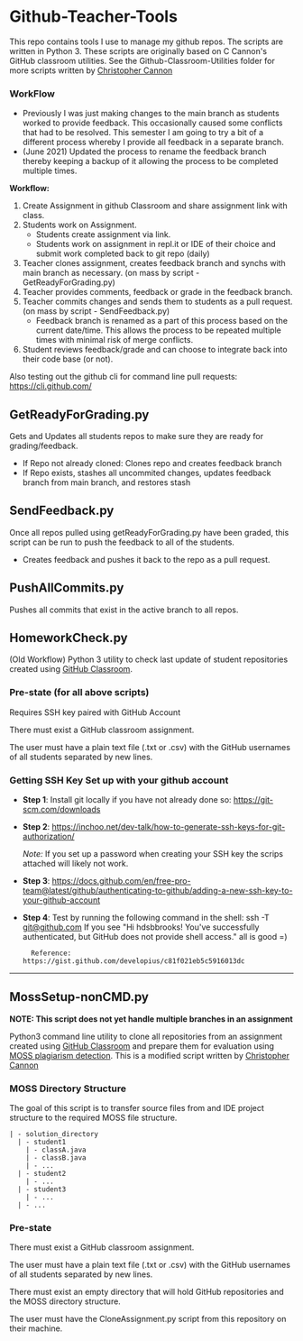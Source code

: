 # Github-Teacher-Tools
This repo contains tools I use to manage my github repos.  The scripts are written in Python 3.  These scripts are originally based on C Cannon's GitHub classroom utilities.  See the Github-Classroom-Utilities folder for more scripts written by [Christopher Cannon](https://github.com/ccannon94/github-classroom-utilties)

### WorkFlow
- Previously I was just making changes to the main branch as students worked to provide feedback.  This occasionally caused some conflicts that had to be resolved.  This semester I am going to try a bit of a different process whereby I provide all feedback in a separate branch.
- (June 2021) Updated the process to rename the feedback branch thereby keeping a backup of it allowing the process to be completed multiple times.

**Workflow:**
1. Create Assignment in github Classroom and share assignment link with class.
2. Students work on Assignment.
    * Students create assignment via link.
    * Students work on assignment in repl.it or IDE of their choice and submit work completed back to git repo (daily)
3. Teacher clones assignment, creates feedback branch and synchs with main branch as necessary. (on mass by script - GetReadyForGrading.py)
4. Teacher provides comments, feedback or grade in the feedback branch.
5. Teacher commits changes and sends them to students as a pull request. (on mass by script - SendFeedback.py)
     * Feedback branch is renamed as a part of this process based on the current date/time.  This allows the process to be repeated multiple times with minimal risk of merge conflicts.
7. Student reviews feedback/grade and can choose to integrate back into their code base (or not).

Also testing out the github cli for command line pull requests: https://cli.github.com/

## GetReadyForGrading.py
Gets and Updates all students repos to make sure they are ready for grading/feedback.

- If Repo not already cloned: Clones repo and creates feedback branch
- If Repo exists, stashes all uncommited changes, updates feedback branch from main branch, and restores stash

## SendFeedback.py
Once all repos pulled using getReadyForGrading.py have been graded, this script can be run to push the feedback to all of the students.
- Creates feedback and pushes it back to the repo as a pull request.

## PushAllCommits.py
Pushes all commits that exist in the active branch to all repos.

## HomeworkCheck.py

(Old Workflow) Python 3 utility to check last update of student repositories created using [GitHub Classroom](https://classroom.github.com).

### Pre-state (for all above scripts)
Requires SSH key paired with GitHub Account

There must exist a GitHub classroom assignment.

The user must have a plain text file (.txt or .csv) with the GitHub usernames of all students separated by new lines.

### Getting SSH Key Set up with your github account
- **Step 1**: Install git locally if you have not already done so: https://git-scm.com/downloads
- **Step 2**: https://inchoo.net/dev-talk/how-to-generate-ssh-keys-for-git-authorization/

  *Note:* If you set up a password when creating your SSH key the scrips attached will likely not work.
- **Step 3**: https://docs.github.com/en/free-pro-team@latest/github/authenticating-to-github/adding-a-new-ssh-key-to-your-github-account
- **Step 4**: Test by running the following command in the shell: ssh -T git@github.com
        If you see "Hi hdsbbrooks! You've successfully authenticated, but GitHub does not provide shell access." all is good =)

        Reference: https://gist.github.com/developius/c81f021eb5c5916013dc


---

## MossSetup-nonCMD.py

**NOTE: This script does not yet handle multiple branches in an assignment**

Python3 command line utility to clone all repositories from an assignment created using [GitHub Classroom](https://classroom.github.com) and prepare them for evaluation using [MOSS plagiarism detection](https://theory.stanford.edu/~aiken/moss/).  This is a modified script written by [Christopher Cannon](https://github.com/ccannon94/github-classroom-utilties)

### MOSS Directory Structure

The goal of this script is to transfer source files from and IDE project structure to the required MOSS file structure.

```
| - solution_directory
  | - student1
    | - classA.java
    | - classB.java
    | - ...
  | - student2
    | - ...
  | - student3
    | - ...
  | - ...
```

### Pre-state

There must exist a GitHub classroom assignment.

The user must have a plain text file (.txt or .csv) with the GitHub usernames of all students separated by new lines.

There must exist an empty directory that will hold GitHub repositories and the MOSS directory structure.

The user must have the CloneAssignment.py script from this repository on their machine.
